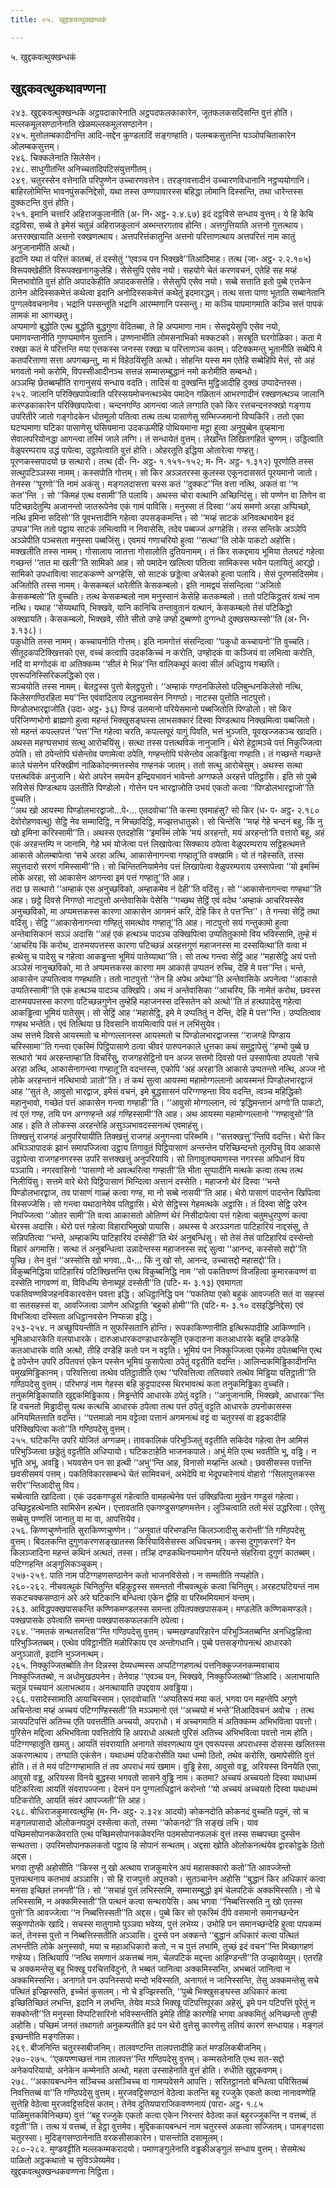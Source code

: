 ```yaml
---
title: ०५. खुद्दकवत्थुक्खन्धकं

---
```

५. खुद्दकवत्थुक्खन्धकं  


## खुद्दकवत्थुकथावण्णना

२४३. खुद्दकवत्थुक्खन्धके अट्ठपदाकारेनाति अट्ठपदफलकाकारेन, जूतफलकसदिसन्ति वुत्तं होति। मल्लकमूलसण्ठानेनाति खेळमल्लकमूलसण्ठानेन।  
२४५. मुत्तोलम्बकादीनन्ति आदि-सद्देन कुण्डलादिं सङ्गण्हाति। पलम्बकसुत्तन्ति यञ्ञोपचिताकारेन ओलम्बकसुत्तम्।  
२४६. चिक्कलेनाति सिलेसेन।  
२४८. साधुगीतन्ति अनिच्चतादिपटिसंयुत्तगीतम्।  
२४९. चतुरस्सेन वत्तेनाति परिपुण्णेन उच्चारणवत्तेन। तरङ्गवत्तादीनं उच्चारणविधानानि नट्ठप्पयोगानि। बाहिरलोमिन्ति भावनपुंसकनिद्देसो, यथा तस्स उण्णपावारस्स बहिद्धा लोमानि दिस्सन्ति, तथा धारेन्तस्स दुक्कटन्ति वुत्तं होति।  
२५१. इमानि चत्तारि अहिराजकुलानीति (अ॰ नि॰ अट्ठ॰ २.४.६७) इदं दट्ठविसे सन्धाय वुत्तम्। ये हि केचि दट्ठविसा, सब्बे ते इमेसं चतुन्नं अहिराजकुलानं अब्भन्तरगताव होन्ति। अत्तगुत्तियाति अत्तनो गुत्तत्थाय। अत्तरक्खायाति अत्तनो रक्खणत्थाय। अत्तपरित्तंकातुन्ति अत्तनो परित्ताणत्थाय अत्तपरित्तं नाम कातुं अनुजानामीति अत्थो।  
इदानि यथा तं परित्तं कातब्बं, तं दस्सेतुं ‘‘एवञ्च पन भिक्खवे’’तिआदिमाह। तत्थ (जा॰ अट्ठ॰ २.२.१०५) विरूपक्खेहीति विरूपक्खनागकुलेहि। सेसेसुपि एसेव नयो। सहयोगे चेतं करणवचनं, एतेहि सह मय्हं मित्तभावोति वुत्तं होति अपादकेहीति अपादकसत्तेहि। सेसेसुपि एसेव नयो। सब्बे सत्ताति इतो पुब्बे एत्तकेन ठानेन ओदिस्सकमेत्तं कथेत्वा इदानि अनोदिस्सकमेत्तं कथेतुं इदमारद्धम्। तत्थ सत्ता पाणा भूताति सब्बानेतानि पुग्गलवेवचनानेव। भद्रानि पस्सन्तूति भद्रानि आरम्मणानि पस्सन्तु। मा कञ्चि पापमागमाति कञ्चि सत्तं पापकं लामकं मा आगच्छतु।  
अप्पमाणो बुद्धोति एत्थ बुद्धोति बुद्धगुणा वेदितब्बा, ते हि अप्पमाणा नाम। सेसद्वयेसुपि एसेव नयो, पमाणवन्तानीति गुणप्पमाणेन युत्तानि। उण्णनाभीति लोमसनाभिको मक्कटको। सरबूति घरगोळिका। कता मे रक्खा कतं मे परित्तन्ति मया एत्तकस्स जनस्स रक्खा च परित्ताणञ्च कतम्। पटिक्कमन्तु भूतानीति सब्बेपि मे कतपरित्ताणा सत्ता अपगच्छन्तु, मा मं विहेठयिंसूति अत्थो। सोहन्ति यस्स मम एतेहि सब्बेहिपि मेत्तं, सो अहं भगवतो नमो करोमि, विपस्सीआदीनञ्च सत्तन्नं सम्मासम्बुद्धानं नमो करोमीति सम्बन्धो।  
अञ्ञम्हि छेतब्बम्हीति रागानुसयं सन्धाय वदति। तादिसं वा दुक्खन्ति मुट्ठिआदीहि दुक्खं उप्पादेन्तस्स।  
२५२. जालानि परिक्खिपापेत्वाति परिस्सयमोचनत्थञ्चेव पमादेन गळितानं आभरणादीनं रक्खणत्थञ्च जालानि करण्डकाकारेन परिक्खिपापेत्वा। चन्दनगण्ठि आगन्त्वा जाले लग्गाति एको किर रत्तचन्दनरुक्खो गङ्गाय उपरितीरे जातो गङ्गोदकेन धोतमूलो पतित्वा तत्थ तत्थ पासाणेसु सम्भिज्जमानो विप्पकिरि। ततो एका घटप्पमाणा घटिका पासाणेसु घंसियमाना उदकऊमीहि पोथियमाना मट्ठा हुत्वा अनुपुब्बेन वुय्हमाना सेवालपरियोनद्धा आगन्त्वा तस्मिं जाले लग्गि। तं सन्धायेतं वुत्तम्। लेखन्ति लिखितगहितं चुण्णम्। उड्डित्वाति वेळुपरम्पराय उद्धं पापेत्वा, उट्ठापेत्वाति वुत्तं होति। ओहरतूति इद्धिया ओतारेत्वा गण्हतु।  
पूरणकस्सपादयो छ सत्थारो। तत्थ (दी॰ नि॰ अट्ठ॰ १.१५१-१५२; म॰ नि॰ अट्ठ॰ १.३१२) पूरणोति तस्स सत्थुपटिञ्ञस्स नामम्। कस्सपोति गोत्तम्। सो किर अञ्ञतरस्स कुलस्स एकूनदाससतं पूरयमानो जातो। तेनस्स ‘‘पूरणो’’ति नामं अकंसु। मङ्गलदासत्ता चस्स कतं ‘‘दुक्कट’’न्ति वत्ता नत्थि, अकतं वा ‘‘न कत’’न्ति । सो ‘‘किमहं एत्थ वसामी’’ति पलायि। अथस्स चोरा वत्थानि अच्छिन्दिंसु। सो पण्णेन वा तिणेन वा पटिच्छादेतुम्पि अजानन्तो जातरूपेनेव एकं गामं पाविसि। मनुस्सा तं दिस्वा ‘‘अयं समणो अरहा अप्पिच्छो, नत्थि इमिना सदिसो’’ति पूवभत्तादीनि गहेत्वा उपसङ्कमन्ति। सो ‘‘मय्हं साटकं अनिवत्थभावेन इदं उप्पन्न’’न्ति ततो पट्ठाय साटकं लभित्वापि न निवासेसि, तदेव पब्बज्जं अग्गहेसि। तस्स सन्तिके अञ्ञेपि अञ्ञेपीति पञ्चसता मनुस्सा पब्बजिंसु। एवमयं गणाचरियो हुत्वा ‘‘सत्था’’ति लोके पाकटो अहोसि।  
मक्खलीति तस्स नामम्। गोसालाय जातत्ता गोसालोति दुतियनामम्। तं किर सकद्दमाय भूमिया तेलघटं गहेत्वा गच्छन्तं ‘‘तात मा खली’’ति सामिको आह। सो पमादेन खलित्वा पतित्वा सामिकस्स भयेन पलायितुं आरद्धो। सामिको उपधावित्वा साटककण्णे अग्गहेसि, सो साटकं छड्डेत्वा अचेलको हुत्वा पलायि। सेसं पूरणसदिसमेव।  
अजितोति तस्स नामम्। केसकम्बलं धारेतीति केसकम्बलो। इति नामद्वयं संसन्दित्वा ‘‘अजितो केसकम्बलो’’ति वुच्चति। तत्थ केसकम्बलो नाम मनुस्सानं केसेहि कतकम्बलो। ततो पटिकिट्ठतरं वत्थं नाम नत्थि। यथाह ‘‘सेय्यथापि, भिक्खवे, यानि कानिचि तन्तावुतानं वत्थानं, केसकम्बलो तेसं पटिकिट्ठो अक्खायति। केसकम्बलो, भिक्खवे, सीते सीतो उण्हे उण्हो दुब्बण्णो दुग्गन्धो दुक्खसम्फस्सो’’ति (अ॰ नि॰ ३.१३८)।  
पकुधोति तस्स नामम्। कच्चायनोति गोत्तम्। इति नामगोत्तं संसन्दित्वा ‘‘पकुधो कच्चायनो’’ति वुच्चति। सीतूदकपटिक्खित्तको एस, वच्चं कत्वापि उदककिच्चं न करोति, उण्होदकं वा कञ्जियं वा लभित्वा करोति, नदिं वा मग्गोदकं वा अतिक्कम्म ‘‘सीलं मे भिन्न’’न्ति वालिकथूपं कत्वा सीलं अधिट्ठाय गच्छति। एवरूपनिस्सिरिकलद्धिको एस।  
सञ्चयोति तस्स नामम्। बेलट्ठस्स पुत्तो बेलट्ठपुत्तो। ‘‘अम्हाकं गण्ठनकिलेसो पलिबुन्धनकिलेसो नत्थि, किलेसगण्ठिरहिता मय’’न्ति एवंवादिताय लद्धनामवसेन निगण्ठो। नाटस्स पुत्तोति नाटपुत्तो।  
पिण्डोलभारद्वाजोति (उदा॰ अट्ठ॰ ३६) पिण्डं उलमानो परियेसमानो पब्बजितोति पिण्डोलो। सो किर परिजिण्णभोगो ब्राह्मणो हुत्वा महन्तं भिक्खुसङ्घस्स लाभसक्कारं दिस्वा पिण्डत्थाय निक्खमित्वा पब्बजितो। सो महन्तं कपल्लपत्तं ‘‘पत्त’’न्ति गहेत्वा चरति, कपल्लपूरं यागुं पिवति, भत्तं भुञ्जति, पूवखज्जकञ्च खादति। अथस्स महग्घसभावं सत्थु आरोचयिंसु। सत्था तस्स पत्तत्थविकं नानुजानि। थेरो हेट्ठामञ्चे पत्तं निकुज्जित्वा ठपेति। सो ठपेन्तोपि घंसेन्तोव पणामेत्वा ठपेति, गण्हन्तोपि घंसेन्तोव आकड्ढित्वा गण्हाति। तं गच्छन्ते गच्छन्ते काले घंसनेन परिक्खीणं नाळिकोदनमत्तस्सेव गण्हनकं जातम्। ततो सत्थु आरोचेसुम्। अथस्स सत्था पत्तत्थविकं अनुजानि। थेरो अपरेन समयेन इन्द्रियभावनं भावेन्तो अग्गफले अरहत्ते पतिट्ठासि। इति सो पुब्बे सविसेसं पिण्डत्थाय उलतीति पिण्डोलो। गोत्तेन पन भारद्वाजोति उभयं एकतो कत्वा ‘‘पिण्डोलभारद्वाजो’’ति वुच्चति।  
‘‘अथ खो आयस्मा पिण्डोलभारद्वाजो…पे॰… एतदवोचा’’ति कस्मा एवमाहंसु? सो किर (ध॰ प॰ अट्ठ॰ २.१८० देवोरोहणवत्थु) सेट्ठि नेव सम्मादिट्ठि, न मिच्छादिट्ठि, मज्झत्तधातुको। सो चिन्तेसि ‘‘मय्हं गेहे चन्दनं बहु, किं नु खो इमिना करिस्सामी’’ति। अथस्स एतदहोसि ‘‘इमस्मिं लोके ‘मयं अरहन्तो, मयं अरहन्तो’ति वत्तारो बहू, अहं एकं अरहन्तम्पि न जानामि, गेहे भमं योजेत्वा पत्तं लिखापेत्वा सिक्काय ठपेत्वा वेळुपरम्पराय सट्ठिहत्थमत्ते आकासे ओलम्बापेत्वा ‘सचे अरहा अत्थि, आकासेनागन्त्वा गण्हातू’ति वक्खामि। यो तं गहेस्सति, तस्स सपुत्तदारो सरणं गमिस्सामी’’ति। सो चिन्तितनियामेनेव पत्तं लिखापेत्वा वेळुपरम्पराय उस्सापेत्वा ‘‘यो इमस्मिं लोके अरहा, सो आकासेन आगन्त्वा इमं पत्तं गण्हातू’’ति आह।  
तदा छ सत्थारो ‘‘अम्हाकं एस अनुच्छविको, अम्हाकमेव नं देही’’ति वदिंसु। सो ‘‘आकासेनागन्त्वा गण्हथा’’ति आह। छट्ठे दिवसे निगण्ठो नाटपुत्तो अन्तेवासिके पेसेसि ‘‘गच्छथ सेट्ठिं एवं वदेथ ‘अम्हाकं आचरियस्सेव अनुच्छविको, मा अप्पमत्तकस्स कारणा आकासेन आगमनं करि, देहि किर ते पत्त’न्ति’’। ते गन्त्वा सेट्ठिं तथा वदिंसु। सेट्ठि ‘‘आकासेनागन्त्वा गण्हितुं समत्थोव गण्हातू’’ति आह। नाटपुत्तो सयं गन्तुकामो हुत्वा अन्तेवासिकानं सञ्ञं अदासि ‘‘अहं एकं हत्थञ्च पादञ्च उक्खिपित्वा उप्पतितुकामो विय भविस्सामि, तुम्हे मं ‘आचरिय किं करोथ, दारुमयपत्तस्स कारणा पटिच्छन्नं अरहत्तगुणं महाजनस्स मा दस्सयित्था’ति वत्वा मं हत्थेसु च पादेसु च गहेत्वा आकड्ढन्ता भूमियं पातेय्याथा’’ति। सो तत्थ गन्त्वा सेट्ठिं आह ‘‘महासेट्ठि अयं पत्तो अञ्ञेसं नानुच्छविको, मा ते अप्पमत्तकस्स कारणा मम आकासे उप्पतनं रुच्चि, देहि मे पत्त’’न्ति। भन्ते, आकासेन उप्पतित्वाव गण्हथाति। ततो नाटपुत्तो ‘‘तेन हि अपेथ अपेथा’’ति अन्तेवासिके अपनेत्वा ‘‘आकासे उप्पतिस्सामी’’ति एकं हत्थञ्च पादञ्च उक्खिपि। अथ नं अन्तेवासिका ‘‘आचरिय, किं नामेतं करोथ, छवस्स दारुमयपत्तस्स कारणा पटिच्छन्नगुणेन तुम्हेहि महाजनस्स दस्सितेन को अत्थो’’ति तं हत्थपादेसु गहेत्वा आकड्ढित्वा भूमियं पातेसुम्। सो सेट्ठिं आह ‘‘महासेट्ठि, इमे मे उप्पतितुं न देन्ति, देहि मे पत्त’’न्ति। उप्पतित्वाव गण्हथ भन्तेति। एवं तित्थिया छ दिवसानि वायमित्वापि पत्तं न लभिंसुयेव।  
अथ सत्तमे दिवसे आयस्मतो च मोग्गल्लानस्स आयस्मतो च पिण्डोलभारद्वाजस्स ‘‘राजगहे पिण्डाय चरिस्सामा’’ति गन्त्वा एकस्मिं पिट्ठिपासाणे ठत्वा चीवरं पारुपनकाले धुत्तका कथं समुट्ठापेसुं ‘‘हम्भो पुब्बे छ सत्थारो ‘मयं अरहन्ताम्हा’ति विचरिंसु, राजगहसेट्ठिनो पन अज्ज सत्तमो दिवसो पत्तं उस्सापेत्वा ठपयतो ‘सचे अरहा अत्थि, आकासेनागन्त्वा गण्हातू’ति वदन्तस्स, एकोपि ‘अहं अरहा’ति आकासे उप्पतन्तो नत्थि, अज्ज नो लोके अरहन्तानं नत्थिभावो ञातो’’ति। तं कथं सुत्वा आयस्मा महामोग्गल्लानो आयस्मन्तं पिण्डोलभारद्वाजं आह ‘‘सुतं ते, आवुसो भारद्वाज, इमेसं वचनं, इमे बुद्धसासनं परिग्गण्हन्ता विय वदन्ति, त्वञ्च महिद्धिको महानुभावो, गच्छेतं पत्तं आकासेन गन्त्वा गण्हाही’’ति। ‘‘आवुसो मोग्गल्लान, त्वं ‘इद्धिमन्तानं अग्गो’ति पाकटो, त्वं एतं गण्ह, तयि पन अग्गण्हन्ते अहं गण्हिस्सामी’’ति आह। अथ आयस्मा महामोग्गल्लानो ‘‘गण्हावुसो’’ति आह। इति ते लोकस्स अरहन्तेहि असुञ्ञभावदस्सनत्थं एवमाहंसु।  
तिक्खत्तुं राजगहं अनुपरियायीति तिक्खत्तुं राजगहं अनुगन्त्वा परिब्भमि। ‘‘सत्तक्खत्तु’’न्तिपि वदन्ति। थेरो किर अभिञ्ञापादकं झानं समापज्जित्वा उट्ठाय तिगावुतं पिट्ठिपासाणं अन्तन्तेन परिच्छिन्दन्तो तूलपिचु विय आकासे उट्ठापेत्वा राजगहनगरस्स उपरि सत्तक्खत्तुं अनुपरियायि। सो तिगावुतप्पमाणस्स नगरस्स अपिधानं विय पञ्ञायि। नगरवासिनो ‘‘पासाणो नो अवत्थरित्वा गण्हाती’’ति भीता सुप्पादीनि मत्थके कत्वा तत्थ तत्थ निलीयिंसु। सत्तमे वारे थेरो पिट्ठिपासाणं भिन्दित्वा अत्तानं दस्सेति। महाजनो थेरं दिस्वा ‘‘भन्ते पिण्डोलभारद्वाज, तव पासाणं गाळ्हं कत्वा गण्ह, मा नो सब्बे नासयी’’ति आह। थेरो पासाणं पादन्तेन खिपित्वा विस्सज्जेसि। सो गन्त्वा यथाठानेयेव पतिट्ठासि। थेरो सेट्ठिस्स गेहमत्थके अट्ठासि। तं दिस्वा सेट्ठि उरेन निपज्जित्वा ‘‘ओतर सामी’’ति वत्वा आकासतो ओतिण्णं थेरं निसीदापेत्वा पत्तं गहेत्वा चतुमधुरपुण्णं कत्वा थेरस्स अदासि। थेरो पत्तं गहेत्वा विहाराभिमुखो पायासि। अथस्स ये अरञ्ञगता पाटिहारियं नाद्दसंसु, ते सन्निपतित्वा ‘‘भन्ते, अम्हाकम्पि पाटिहारियं दस्सेही’’ति थेरं अनुबन्धिंसु। सो तेसं तेसं पाटिहारियं दस्सेन्तो विहारं अगमासि। सत्था तं अनुबन्धित्वा उन्नादेन्तस्स महाजनस्स सद्दं सुत्वा ‘‘आनन्द, कस्सेसो सद्दो’’ति पुच्छि। तेन वुत्तं ‘‘अस्सोसि खो भगवा…पे॰… किं नु खो सो, आनन्द, उच्चासद्दो महासद्दो’’ति।  
विकुब्बनिद्धिया पाटिहारियं पटिक्खित्तन्ति एत्थ विकुब्बनिद्धि नाम ‘‘सो पकतिवण्णं विजहित्वा कुमारकवण्णं वा दस्सेति नागवण्णं वा, विविधम्पि सेनाब्यूहं दस्सेती’’ति (पटि॰ म॰ ३.१३) एवमागता पकतिवण्णविजहनविकारवसेन पवत्ता इद्धि। अधिट्ठानिद्धि पन ‘‘पकतिया एको बहुकं आवज्जति सतं वा सहस्सं वा सतसहस्सं वा, आवज्जित्वा ञाणेन अधिट्ठाति ‘बहुको होमी’’’ति (पटि॰ म॰ ३.१० दसइद्धिनिद्देस) एवं विभजित्वा दस्सिता अधिट्ठानवसेन निप्फन्ना इद्धि।  
२५३-२५४. न अच्छुपियन्तीति न सुफस्सितानि होन्ति। रूपकाकिण्णानीति इत्थिरूपादीहि आकिण्णानि। भूमिआधारकेति वलयाधारके। दारुआधारकदण्डाधारकेसूति एकदारुना कतआधारके बहूहि दण्डकेहि कतआधारके वाति अत्थो, तीहि दण्डेहि कतो पन न वट्टति। भूमियं पन निक्कुज्जित्वा एकमेव ठपेतब्बन्ति एत्थ द्वे ठपेन्तेन उपरि ठपितपत्तं एकेन पस्सेन भूमियं फुसापेत्वा ठपेतुं वट्टतीति वदन्ति। आलिन्दकमिड्ढिकादीनन्ति पमुखमिड्ढिकानम्। परिवत्तित्वा तत्थेव पतिट्ठातीति एत्थ ‘‘परिवत्तित्वा ततियवारे तत्थेव मिड्ढिया पतिट्ठाती’’ति गण्ठिपदेसु वुत्तम्। परिभण्डं नाम गेहस्स बहि कुट्टपादस्स थिरभावत्थं कता तनुकमिड्ढिका वुच्चति। तनुकमिड्ढिकायाति खुद्दकमिड्ढिकाय। मिड्ढन्तेपि आधारके ठपेतुं वट्टति। ‘‘अनुजानामि, भिक्खवे, आधारक’’न्ति हि वचनतो मिड्ढादीसु यत्थ कत्थचि आधारकं ठपेत्वा तत्थ पत्तं ठपेतुं वट्टति आधारके ठपनोकासस्स अनियमितत्ताति वदन्ति। ‘‘पत्तमाळो नाम वट्टेत्वा पत्तानं अगमनत्थं वट्टं वा चतुरस्सं वा इट्ठकादीहि परिक्खिपित्वा कतो’’ति गण्ठिपदेसु वुत्तम्।  
२५५. घटिकन्ति उपरि योजितं अग्गळम्। तावकालिकं परिभुञ्जितुं वट्टतीति सकिदेव गहेत्वा तेन आमिसं परिभुञ्जित्वा छड्डेतुं वट्टतीति अधिप्पायो। घटिकटाहेति भाजनकपाले। अभुं मेति एत्थ भवतीति भू, वड्ढि। न भूति अभू, अवड्ढि। भयवसेन पन सा इत्थी ‘‘अभु’’न्ति आह, विनासो मय्हन्ति अत्थो। छवसीसस्स पत्तन्ति छवसीसमयं पत्तम्। पकतिविकारसम्बन्धे चेतं सामिवचनं, अभेदेपि वा भेदूपचारेनायं वोहारो ‘‘सिलापुत्तकस्स सरीर’’न्तिआदीसु विय।  
चब्बेत्वाति खादित्वा। एकं उदकगण्डुसं गहेत्वाति वामहत्थेनेव पत्तं उक्खिपित्वा मुखेन गण्डुसं गहेत्वा। उच्छिट्ठहत्थेनाति सामिसेन हत्थेन। एत्तावताति एकगण्डुसगहणमत्तेन। लुञ्चित्वाति ततो मंसं उद्धरित्वा। एतेसु सब्बेसु पण्णत्तिं जानातु वा मा वा, आपत्तियेव।  
२५६. किण्णचुण्णेनाति सुराकिण्णचुण्णेन। ‘‘अनुवातं परिभण्डन्ति किलञ्जादीसु करोन्ती’’ति गण्ठिपदेसु वुत्तम्। बिदलकन्ति दुगुणकरणसङ्खातस्स किरियाविसेसस्स अधिवचनम्। कस्स दुगुणकरणं? येन किलञ्जादिना महन्तं कथिनं अत्थतं, तस्स। तञ्हि दण्डकथिनप्पमाणेन परियन्ते संहरित्वा दुगुणं कातब्बम्। पटिग्गहन्ति अङ्गुलिकञ्चुकम्।  
२५७-२५९. पाति नाम पटिग्गहणसण्ठानेन कतो भाजनविसेसो। न सम्मतीति नप्पहोति।  
२६०-२६२. नीचवत्थुकं चिनितुन्ति बहिकुट्टस्स समन्ततो नीचवत्थुकं कत्वा चिनितुम्। अरहटघटियन्तं नाम सकटचक्कसण्ठानं अरे अरे घटिकानि बन्धित्वा एकेन द्वीहि वा परिब्भमियमानं यन्तम्।  
२६३. आविद्धपक्खपासकन्ति कण्णिकमण्डलस्स समन्ता ठपितपक्खपासकम्। मण्डलेति कण्णिकमण्डले। पक्खपासके ठपेत्वाति समन्ता पक्खपासकफलकानि ठपेत्वा।  
२६४. ‘‘नमतकं सन्थतसदिस’’न्ति गण्ठिपदेसु वुत्तम्। चम्मखण्डपरिहारेन परिभुञ्जितब्बन्ति अनधिट्ठहित्वा परिभुञ्जितब्बम्। एत्थेव पविट्ठानीति मळोरिकाय एव अन्तोगधानि। पुब्बे पत्तसङ्गोपनत्थं आधारको अनुञ्ञातो, इदानि भुञ्जनत्थम्।  
२६५. निक्कुज्जितब्बोति तेन दिन्नस्स देय्यधम्मस्स अप्पटिग्गहणत्थं पत्तनिक्कुज्जनकम्मवाचाय निक्कुज्जितब्बो, न अधोमुखठपनेन। तेनेवाह ‘‘एवञ्च पन, भिक्खवे, निक्कुज्जितब्बो’’तिआदि। अलाभायाति चतुन्नं पच्चयानं अलाभत्थाय। अनत्थायाति उपद्दवाय अवड्ढिया।  
२६६. पसादेस्सामाति आयाचिस्साम। एतदवोचाति ‘‘अप्पतिरूपं मया कतं, भगवा पन महन्तेपि अगुणे अचिन्तेत्वा मय्हं अच्चयं पटिग्गण्हिस्सती’’ति मञ्ञमानो एतं ‘‘अच्चयो मं भन्ते’’तिआदिवचनं अवोच । तत्थ ञायपटिपत्तिं अतिच्च एति पवत्ततीति अच्चयो, अपराधो। मं अच्चगमाति मं अतिक्कम्म अभिभवित्वा पवत्तो। पुरिसेन मद्दित्वा अभिभवित्वा पवत्तितोपि हि अपराधो अत्थतो पुरिसं अतिच्च अभिभवित्वा पवत्तो नाम होति। पटिग्गण्हातूति खमतु। आयतिं संवरायाति अनागते संवरणत्थाय पुन एवरूपस्स अपराधस्स दोसस्स खलितस्स अकरणत्थाय। तग्घाति एकंसेन। यथाधम्मं पटिकरोसीति यथा धम्मो ठितो, तथेव करोसि, खमापेसीति वुत्तं होति। तं ते मयं पटिग्गण्हामाति तं तव अपराधं मयं खमाम। वुड्ढि हेसा, आवुसो वड्ढ, अरियस्स विनयेति एसा, आवुसो वड्ढ, अरियस्स विनये बुद्धस्स भगवतो सासने वुड्ढि नाम। कतमा? अच्चयं अच्चयतो दिस्वा यथाधम्मं पटिकरित्वा आयतिं संवरापज्जना। देसनं पन पुग्गलाधिट्ठानं करोन्तो ‘‘यो अच्चयं अच्चयतो दिस्वा यथाधम्मं पटिकरोति, आयतिं संवरं आपज्जती’’ति आह।  
२६८. बोधिराजकुमारवत्थुम्हि (म॰ नि॰ अट्ठ॰ २.३२४ आदयो) कोकनदोति कोकनदं वुच्चति पदुमं, सो च मङ्गलपासादो ओलोकनपदुमं दस्सेत्वा कतो, तस्मा ‘‘कोकनदो’’ति सङ्खं लभि। याव पच्छिमसोपानकळेवराति एत्थ पच्छिमसोपानकळेवरन्ति पठमसोपानफलकं वुत्तं तस्स सब्बपच्छा दुस्सेन सन्थतत्ता। उपरिमसोपानफलकतो पट्ठाय हि सोपानं सन्थतम्। अद्दसा खोति ओलोकनत्थंयेव द्वारकोट्ठके ठितो अद्दस।  
भगवा तुण्ही अहोसीति ‘‘किस्स नु खो अत्थाय राजकुमारेन अयं महासक्कारो कतो’’ति आवज्जेन्तो पुत्तपत्थनाय कतभावं अञ्ञासि। सो हि राजपुत्तो अपुत्तको। सुतञ्चानेन अहोसि ‘‘बुद्धानं किर अधिकारं कत्वा मनसा इच्छितं लभन्ती’’ति। सो ‘‘सचाहं पुत्तं लभिस्सामि, सम्मासम्बुद्धो इमं चेलपटिकं अक्कमिस्सति। नो चे लभिस्सामि, न अक्कमिस्सती’’ति पत्थनं कत्वा सन्थरापेसि। अथ भगवा ‘‘निब्बत्तिस्सति नु खो एतस्स पुत्तो’’ति आवज्जेत्वा ‘‘न निब्बत्तिस्सती’’ति अद्दस। पुब्बे किर सो एकस्मिं दीपे वसमानो समानच्छन्देन सकुणपोतके खादि। सचस्स मातुगामो पुञ्ञवा भवेय्य, पुत्तं लभेय्य। उभोहि पन समानच्छन्देहि हुत्वा पापकम्मं कतं, तेनस्स पुत्तो न निब्बत्तिस्सतीति अञ्ञासि। दुस्से पन अक्कन्ते ‘‘बुद्धानं अधिकारं कत्वा पत्थितं लभन्तीति लोके अनुस्सवो, मया च महाअधिकारो कतो, न च पुत्तं लभामि, तुच्छं इदं वचन’’न्ति मिच्छागहणं गण्हेय्य। तित्थियापि ‘‘नत्थि समणानं अकत्तब्बं नाम, चेलपटिकं मद्दन्ता आहिण्डन्ती’’ति उज्झायेय्युम्। एतरहि च अक्कमन्तेसु बहू भिक्खू परचित्तविदुनो, ते भब्बतं जानित्वा अक्कमिस्सन्ति, अभब्बतं जानित्वा न अक्कमिस्सन्ति। अनागते पन उपनिस्सयो मन्दो भविस्सति, अनागतं न जानिस्सन्ति, तेसु अक्कमन्तेसु सचे पत्थितं इज्झिस्सति, इच्चेतं कुसलम्। नो चे इज्झिस्सति, ‘‘पुब्बे भिक्खुसङ्घस्स अधिकारं कत्वा इच्छितिच्छितं लभन्ति, इदानि न लभन्ति, तेयेव मञ्ञे भिक्खू पटिपत्तिपूरका अहेसुं, इमे पन पटिपत्तिं पूरेतुं न सक्कोन्ती’’ति मनुस्सा विप्पटिसारिनो भविस्सन्तीति इमेहि तीहि कारणेहि भगवा अक्कमितुं अनिच्छन्तो तुण्ही अहोसि। पच्छिमं जनतं तथागतो अनुकम्पतीति इदं पन थेरो वुत्तेसु कारणेसु ततियं कारणं सन्धायाह। मङ्गलं इच्छन्तीति मङ्गलिका।  
२६९. बीजनिन्ति चतुरस्सबीजनिम्। तालवण्टन्ति तालपत्तादीहि कतं मण्डलिकबीजनिम्।  
२७०-२७५. ‘‘एकपण्णच्छत्तं नाम तालपत्त’’न्ति गण्ठिपदेसु वुत्तम्। कम्मसतेनाति एत्थ सत-सद्दो अनेकपरियायो, अनेकेन कम्मेनाति अत्थो, महता उस्साहेनाति वुत्तं होति। रुधीति खुद्दकवणम्।  
२७८. ‘‘अकायबन्धनेन सञ्चिच्च असञ्चिच्च वा गामप्पवेसने आपत्ति। सरितट्ठानतो बन्धित्वा पविसितब्बं निवत्तितब्बं वा’’ति गण्ठिपदेसु वुत्तम्। मुरजवट्टिसण्ठानं वेठेत्वा कतन्ति बहू रज्जुके एकतो कत्वा नानावण्णेहि सुत्तेहि वेठेत्वा मुरजवट्टिसदिसं कतम्। तेनेव दुतियपाराजिकवण्णनायं (पारा॰ अट्ठ॰ १.८५ पाळिमुत्तकविनिच्छय) वुत्तं ‘‘बहू रज्जुके एकतो कत्वा एकेन निरन्तरं वेठेत्वा कतं बहुरज्जुकन्ति न वत्तब्बं, तं वट्टती’’ति। तत्थ यं वत्तब्बं, तं हेट्ठा वुत्तमेव। मुद्दिककायबन्धनं नाम चतुरस्सं अकत्वा सज्जितम्। पामङ्गदसा चतुरस्सा। मुदिङ्गसण्ठानेनाति वरकसीसाकारेन। पासन्तोति दसामूलम्।  
२८०-२८२. मुण्डवट्टीति मल्लकम्मकरादयो। पमाणङ्गुलेनाति वड्ढकीअङ्गुलं सन्धाय वुत्तम्। सेसमेत्थ पाळितो अट्ठकथातो च सुविञ्ञेय्यमेव।  
खुद्दकवत्थुक्खन्धकवण्णना निट्ठिता।  